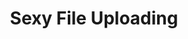 ---
layout: works_entry
title: Sexy File Uploading
categories: [work]
external_link: http://jefff.co/test/sexier-file-uploader/
---